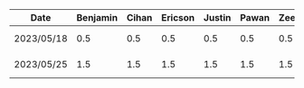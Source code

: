 |   Date   | Benjamin | Cihan | Ericson | Justin | Pawan | Zeen | Task |
|----------|----------|-------|---------|--------|-------|------|------|
|2023/05/18|    0.5   |  0.5  |   0.5   |   0.5  |  0.5  |  0.5 | Idea Brainstorming |
|2023/05/25|    1.5   |  1.5  |   1.5   |   1.5  |  1.5  |  1.5 | Feature-set Brainstorming |
